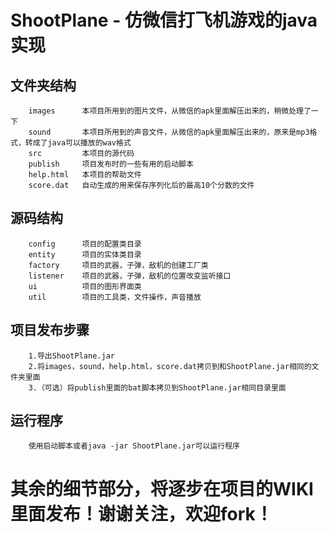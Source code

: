 ShootPlane - 仿微信打飞机游戏的java实现
===========================================

文件夹结构
-------------------------
        images      本项目所用到的图片文件，从微信的apk里面解压出来的，稍微处理了一下 
        sound       本项目所用到的声音文件，从微信的apk里面解压出来的，原来是mp3格式，转成了java可以播放的wav格式 
        src         本项目的源代码
        publish     项目发布时的一些有用的启动脚本
        help.html   本项目的帮助文件
        score.dat   自动生成的用来保存序列化后的最高10个分数的文件

源码结构
---------------------------
        config      项目的配置类目录
        entity      项目的实体类目录
        factory     项目的武器，子弹，敌机的创建工厂类
        listener    项目的武器，子弹，敌机的位置改变监听接口
        ui          项目的图形界面类
        util        项目的工具类，文件操作，声音播放

项目发布步骤
----------------------------
        1.导出ShootPlane.jar
        2.将images，sound，help.html，score.dat拷贝到和ShootPlane.jar相同的文件夹里面
        3.（可选）将publish里面的bat脚本拷贝到ShootPlane.jar相同目录里面

运行程序
----------------------------
        使用启动脚本或者java -jar ShootPlane.jar可以运行程序
	
 
其余的细节部分，将逐步在项目的WIKI里面发布！谢谢关注，欢迎fork！
====================================================